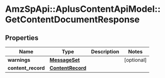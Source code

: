 # AmzSpApi::AplusContentApiModel::GetContentDocumentResponse

## Properties
Name | Type | Description | Notes
------------ | ------------- | ------------- | -------------
**warnings** | [**MessageSet**](MessageSet.md) |  | [optional] 
**content_record** | [**ContentRecord**](ContentRecord.md) |  | 


